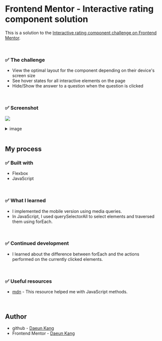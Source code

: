 # Frontend Mentor - Interactive rating component solution

This is a solution to the [Interactive rating component challenge on Frontend Mentor](https://www.frontendmentor.io/challenges/interactive-rating-component-koxpeBUmI). 

</br>

### ✅ The challenge 

- View the optimal layout for the component depending on their device's screen size
- See hover states for all interactive elements on the page
- Hide/Show the answer to a question when the question is clicked

</br>

### ✅ Screenshot 

![](/FAQ-accordion-card/images/screenshot2.gif)

<details>
<summary>image</summary>

![](/FAQ-accordion-card/images/1.png)
![](/FAQ-accordion-card/images/2.png)
![](/FAQ-accordion-card/images/3.png)

</details>


</br>

## My process

###  ✅ Built with
- Flexbox
- JavaScript

</br>

###  ✅ What I learned
- I implemented the mobile version using media queries. 
- In JavaScript, I used querySelectorAll to select elements and traversed them using forEach.

</br>

###  ✅ Continued development
- I learned about the difference between forEach and the actions performed on the currently clicked elements.

</br>

###  ✅ Useful resources
- [mdn](https://www.example.com ) - This resource helped me with JavaScript methods.

</br>

## Author

- github - [Daeun Kang](https://github.com/winterkang)
- Frontend Mentor - [Daeun Kang](https://www.frontendmentor.io/home)
